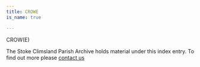 ```yaml
---
title: CROWE
is_name: true

---
```


CROW(E)


The Stoke Climsland Parish Archive holds material under this index entry. To find out more please [contact us](/contact/)
